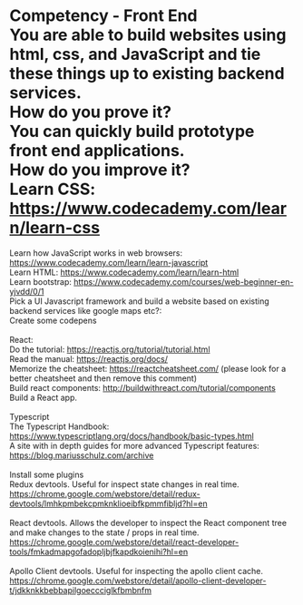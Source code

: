 # Competency - Front End<br />You are able to build websites using html, css, and JavaScript and tie these things up to existing backend services.<br />How do you prove it?<br />You can quickly build prototype front end applications.  <br />How do you improve it?<br />Learn CSS: https://www.codecademy.com/learn/learn-css Learn how JavaScript works in web browsers: https://www.codecademy.com/learn/learn-javascript <br />Learn HTML: https://www.codecademy.com/learn/learn-html <br />Learn bootstrap: https://www.codecademy.com/courses/web-beginner-en-yjvdd/0/1 <br />Pick a UI Javascript framework and build a website based on existing backend services like google maps etc?: <br />Create some codepens<br /><br />React: <br />Do the tutorial: https://reactjs.org/tutorial/tutorial.html <br />Read the manual: https://reactjs.org/docs/ <br />Memorize the cheatsheet: https://reactcheatsheet.com/ (please look for a better cheatsheet and then remove this comment)<br />Build react components: http://buildwithreact.com/tutorial/components <br />Build a React app.<br /><br />Typescript<br />The Typescript Handbook: https://www.typescriptlang.org/docs/handbook/basic-types.html<br />A site with in depth guides for more advanced Typescript features: https://blog.mariusschulz.com/archive<br /><br />Install some plugins<br />Redux devtools. Useful for inspect state changes in real time. https://chrome.google.com/webstore/detail/redux-devtools/lmhkpmbekcpmknklioeibfkpmmfibljd?hl=en<br /><br />React devtools. Allows the developer to inspect the React component tree and make changes to the state / props in real time.<br />https://chrome.google.com/webstore/detail/react-developer-tools/fmkadmapgofadopljbjfkapdkoienihi?hl=en<br /><br />Apollo Client devtools. Useful for inspecting the apollo client cache. <br />https://chrome.google.com/webstore/detail/apollo-client-developer-t/jdkknkkbebbapilgoeccciglkfbmbnfm<br /><br />